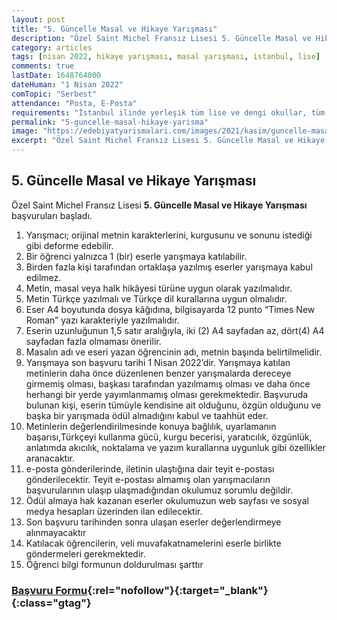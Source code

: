 ```yaml
---
layout: post
title: "5. Güncelle Masal ve Hikaye Yarışması"
description: "Özel Saint Michel Fransız Lisesi 5. Güncelle Masal ve Hikaye Yarışması başvuruları başladı."
category: articles
tags: [nisan 2022, hikaye yarışması, masal yarışması, istanbul, lise]
comments: true
lastDate: 1648764000
dateHuman: "1 Nisan 2022"
comTopic: "Serbest"
attendance: "Posta, E-Posta"
requirements: "İstanbul ilinde yerleşik tüm lise ve dengi okullar, tüm Fransız Liseleri 2021-2022 eğitim-öğretim yılında hazırlık sınıfları, 9, 10, 11 ve 12. sınıflarda okuyan öğrenciler"
permalink: "5-guncelle-masal-hikaye-yarisma"
image: "https://edebiyatyarismalari.com/images/2021/kasim/guncelle-masal-hikaye-yarismasi.jpg"
excerpt: "Özel Saint Michel Fransız Lisesi 5. Güncelle Masal ve Hikaye Yarışması başvuruları başladı."
---
```


## 5. Güncelle Masal ve Hikaye Yarışması
Özel Saint Michel Fransız Lisesi **5. Güncelle Masal ve Hikaye Yarışması** başvuruları başladı.  

1. Yarışmacı; orijinal metnin karakterlerini, kurgusunu ve sonunu istediği gibi deforme edebilir.
2. Bir öğrenci yalnızca 1 (bir) eserle yarışmaya katılabilir.
3. Birden fazla kişi tarafından ortaklaşa yazılmış eserler yarışmaya kabul edilmez.
4. Metin, masal veya halk hikâyesi türüne uygun olarak yazılmalıdır.
5. Metin Türkçe yazılmalı ve Türkçe dil kurallarına uygun olmalıdır.
6. Eser A4 boyutunda dosya kâğıdına, bilgisayarda 12 punto “Times New Roman” yazı karakteriyle yazılmalıdır.
7. Eserin uzunluğunun 1,5 satır aralığıyla, iki (2) A4 sayfadan az, dört(4) A4 sayfadan fazla olmaması önerilir.
8. Masalın adı ve eseri yazan öğrencinin adı, metnin başında belirtilmelidir.
9. Yarışmaya son başvuru tarihi 1 Nisan 2022’dir. Yarışmaya katılan metinlerin daha önce düzenlenen benzer yarışmalarda dereceye girmemiş olması, başkası tarafından yazılmamış olması ve daha önce herhangi bir yerde yayımlanmamış olması gerekmektedir. Başvuruda bulunan kişi, eserin tümüyle kendisine ait olduğunu, özgün olduğunu ve başka bir yarışmada ödül almadığını kabul ve taahhüt eder.
10. Metinlerin değerlendirilmesinde konuya bağlılık, uyarlamanın başarısı,Türkçeyi kullanma gücü, kurgu becerisi, yaratıcılık, özgünlük, anlatımda akıcılık, noktalama ve
yazım kurallarına uygunluk gibi özellikler aranacaktır. 
11. e-posta gönderilerinde, iletinin ulaştığına dair teyit e-postası gönderilecektir. Teyit e-postası almamış olan yarışmacıların başvurularının ulaşıp ulaşmadığından okulumuz sorumlu değildir.
12. Ödül almaya hak kazanan eserler okulumuzun web sayfası ve sosyal medya hesapları üzerinden ilan edilecektir.
13. Son başvuru tarihinden sonra ulaşan eserler değerlendirmeye alınmayacaktır
14. Katılacak öğrencilerin, veli muvafakatnamelerini eserle birlikte göndermeleri gerekmektedir.
15. Öğrenci bilgi formunun doldurulması şarttır

### [Başvuru Formu](https://sm.k12.tr/wp-content/uploads/2021/11/GUNCELLE-Basvuru-Formu-.docx){:rel="nofollow"}{:target="_blank"}{:class="gtag"}